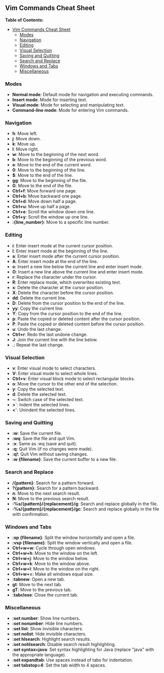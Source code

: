 ## Vim Commands Cheat Sheet

**Table of Contents:**
- [Vim Commands Cheat Sheet](#vim-commands-cheat-sheet)
  - [Modes](#modes)
  - [Navigation](#navigation)
  - [Editing](#editing)
  - [Visual Selection](#visual-selection)
  - [Saving and Quitting](#saving-and-quitting)
  - [Search and Replace](#search-and-replace)
  - [Windows and Tabs](#windows-and-tabs)
  - [Miscellaneous](#miscellaneous)

### Modes

- **Normal mode**: Default mode for navigation and executing commands.
- **Insert mode**: Mode for inserting text.
- **Visual mode**: Mode for selecting and manipulating text.
- **Command-line mode**: Mode for entering Vim commands.

### Navigation

- **h**: Move left.
- **j**: Move down.
- **k**: Move up.
- **l**: Move right.
- **w**: Move to the beginning of the next word.
- **b**: Move to the beginning of the previous word.
- **e**: Move to the end of the current word.
- **0**: Move to the beginning of the line.
- **$**: Move to the end of the line.
- **gg**: Move to the beginning of the file.
- **G**: Move to the end of the file.
- **Ctrl+f**: Move forward one page.
- **Ctrl+b**: Move backward one page.
- **Ctrl+d**: Move down half a page.
- **Ctrl+u**: Move up half a page.
- **Ctrl+e**: Scroll the window down one line.
- **Ctrl+y**: Scroll the window up one line.
- **:{line_number}**: Move to a specific line number.

### Editing

- **i**: Enter insert mode at the current cursor position.
- **I**: Enter insert mode at the beginning of the line.
- **a**: Enter insert mode after the current cursor position.
- **A**: Enter insert mode at the end of the line.
- **o**: Insert a new line below the current line and enter insert mode.
- **O**: Insert a new line above the current line and enter insert mode.
- **r**: Replace the character under the cursor.
- **R**: Enter replace mode, which overwrites existing text.
- **x**: Delete the character at the cursor position.
- **X**: Delete the character before the cursor position.
- **dd**: Delete the current line.
- **D**: Delete from the cursor position to the end of the line.
- **yy**: Copy the current line.
- **Y**: Copy from the cursor position to the end of the line.
- **p**: Paste the copied or deleted content after the cursor position.
- **P**: Paste the copied or deleted content before the cursor position.
- **u**: Undo the last change.
- **Ctrl+r**: Redo the last undone change.
- **J**: Join the current line with the line below.
- **.**: Repeat the last change.

### Visual Selection

- **v**: Enter visual mode to select characters.
- **V**: Enter visual mode to select whole lines.
- **Ctrl+v**: Enter visual block mode to select rectangular blocks.
- **o**: Move the cursor to the other end of the selection.
- **y**: Copy the selected text.
- **d**: Delete the selected text.
- **~**: Switch case of the selected text.
- **>`**: Indent the selected lines.
- **<`**: Unindent the selected lines.

### Saving and Quitting

- **:w**: Save the current file.
- **:wq**: Save the file and quit Vim.
- **:x**: Same as :wq (save and quit).
- **:q**: Quit Vim (if no changes were made).
- **:q!**: Quit Vim without saving changes.
- **:w {filename}**: Save the current buffer to a new file.

### Search and Replace

- **/{pattern}**: Search for a pattern forward.
- **?{pattern}**: Search for a pattern backward.
- **n**: Move to the next search result.
- **N**: Move to the previous search result.
- **:%s/{pattern}/{replacement}/g**: Search and replace globally in the file.
- **:%s/{pattern}/{replacement}/gc**: Search and replace globally in the file with confirmation.

### Windows and Tabs

- **:sp {filename}**: Split the window horizontally and open a file.
- **:vsp {filename}**: Split the window vertically and open a file.
- **Ctrl+w+w**: Cycle through open windows.
- **Ctrl+w+h**: Move to the window on the left.
- **Ctrl+w+j**: Move to the window below.
- **Ctrl+w+k**: Move to the window above.
- **Ctrl+w+l**: Move to the window on the right.
- **Ctrl+w+=**: Make all windows equal size.
- **:tabnew**: Open a new tab.
- **gt**: Move to the next tab.
- **gT**: Move to the previous tab.
- **:tabclose**: Close the current tab.

### Miscellaneous

- **:set number**: Show line numbers.
- **:set nonumber**: Hide line numbers.
- **:set list**: Show invisible characters.
- **:set nolist**: Hide invisible characters.
- **:set hlsearch**: Highlight search results.
- **:set nohlsearch**: Disable search result highlighting.
- **:set syntax=java**: Set syntax highlighting for Java (replace "java" with the appropriate language).
- **:set expandtab**: Use spaces instead of tabs for indentation.
- **:set tabstop=4**: Set the tab width to 4 spaces.
